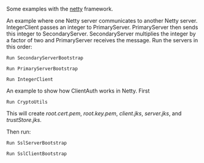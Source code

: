 Some examples with the [netty](https://netty.io) framework.

An example where one Netty server communicates to another Netty server.  IntegerClient passes an integer to PrimaryServer.  PrimaryServer then sends this integer to SecondaryServer.  SecondaryServer multiplies the integer by a factor of two and PrimaryServer receives the message.  Run the servers in this order:

`Run SecondaryServerBootstrap`

`Run PrimaryServerBootstrap`

`Run IntegerClient`



An example to show how ClientAuth works in Netty.  First

`Run CryptoUtils`

This will create _root.cert.pem_, _root.key.pem_, _client.jks_, _server.jks_, and _trustStore.jks_.

Then run:

`Run SslServerBootstrap`

`Run SslClientBootstrap`

